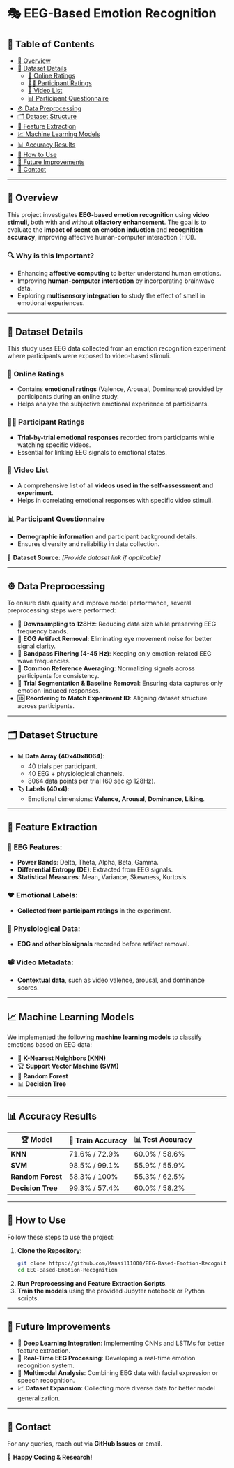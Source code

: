 # 🎭 EEG-Based Emotion Recognition

## 📑 Table of Contents
- [📌 Overview](#overview)
- [📂 Dataset Details](#dataset-details)
  - [📝 Online Ratings](#online-ratings)
  - [🧑‍🔬 Participant Ratings](#participant-ratings)
  - [📼 Video List](#video-list)
  - [📊 Participant Questionnaire](#participant-questionnaire)
- [⚙️ Data Preprocessing](#data-preprocessing)
- [🗂️ Dataset Structure](#dataset-structure)
- [🧠 Feature Extraction](#feature-extraction)
- [📈 Machine Learning Models](#machine-learning-models)
- [📊 Accuracy Results](#accuracy-results)
- [🚀 How to Use](#how-to-use)
- [🔮 Future Improvements](#future-improvements)
- [📧 Contact](#contact)

---

## 📌 Overview
This project investigates **EEG-based emotion recognition** using **video stimuli**, both with and without **olfactory enhancement**. The goal is to evaluate the **impact of scent on emotion induction** and **recognition accuracy**, improving affective human-computer interaction (HCI). 

### 🔍 Why is this Important?
- Enhancing **affective computing** to better understand human emotions.
- Improving **human-computer interaction** by incorporating brainwave data.
- Exploring **multisensory integration** to study the effect of smell in emotional experiences.

---

## 📂 Dataset Details
This study uses EEG data collected from an emotion recognition experiment where participants were exposed to video-based stimuli.

### 📝 Online Ratings
- Contains **emotional ratings** (Valence, Arousal, Dominance) provided by participants during an online study.
- Helps analyze the subjective emotional experience of participants.

### 🧑‍🔬 Participant Ratings
- **Trial-by-trial emotional responses** recorded from participants while watching specific videos.
- Essential for linking EEG signals to emotional states.

### 📼 Video List
- A comprehensive list of all **videos used in the self-assessment and experiment**.
- Helps in correlating emotional responses with specific video stimuli.

### 📊 Participant Questionnaire
- **Demographic information** and participant background details.
- Ensures diversity and reliability in data collection.

🔗 **Dataset Source**: *[Provide dataset link if applicable]*

---

## ⚙️ Data Preprocessing
To ensure data quality and improve model performance, several preprocessing steps were performed:

- 🔽 **Downsampling to 128Hz**: Reducing data size while preserving EEG frequency bands.
- 👀 **EOG Artifact Removal**: Eliminating eye movement noise for better signal clarity.
- 📶 **Bandpass Filtering (4-45 Hz)**: Keeping only emotion-related EEG wave frequencies.
- 🔄 **Common Reference Averaging**: Normalizing signals across participants for consistency.
- 🎯 **Trial Segmentation & Baseline Removal**: Ensuring data captures only emotion-induced responses.
- 🆔 **Reordering to Match Experiment ID**: Aligning dataset structure across participants.

---

## 🗂️ Dataset Structure
- **📊 Data Array (40x40x8064)**:
  - 40 trials per participant.
  - 40 EEG + physiological channels.
  - 8064 data points per trial (60 sec @ 128Hz).
- **🏷️ Labels (40x4)**:
  - Emotional dimensions: **Valence, Arousal, Dominance, Liking**.

---

## 🧠 Feature Extraction
### 🔬 EEG Features:
- **Power Bands**: Delta, Theta, Alpha, Beta, Gamma.
- **Differential Entropy (DE)**: Extracted from EEG signals.
- **Statistical Measures**: Mean, Variance, Skewness, Kurtosis.

### ❤️ Emotional Labels:
- **Collected from participant ratings** in the experiment.

### 📡 Physiological Data:
- **EOG and other biosignals** recorded before artifact removal.

### 📽️ Video Metadata:
- **Contextual data**, such as video valence, arousal, and dominance scores.

---

## 📈 Machine Learning Models
We implemented the following **machine learning models** to classify emotions based on EEG data:

- 🤖 **K-Nearest Neighbors (KNN)**
- 🏆 **Support Vector Machine (SVM)**
- 🌳 **Random Forest**
- 📊 **Decision Tree**

---

## 📊 Accuracy Results
| 🏆 Model | 🎯 Train Accuracy | 📊 Test Accuracy |
|--------|--------------|-------------|
| **KNN** | 71.6% / 72.9% | 60.0% / 58.6% |
| **SVM** | 98.5% / 99.1% | 55.9% / 55.9% |
| **Random Forest** | 58.3% / 100% | 55.3% / 62.5% |
| **Decision Tree** | 99.3% / 57.4% | 60.0% / 58.2% |

---

## 🚀 How to Use
Follow these steps to use the project:

1. **Clone the Repository**:
   ```sh
   git clone https://github.com/Mansi111000/EEG-Based-Emotion-Recognition.git
   cd EEG-Based-Emotion-Recognition
   ```
2. **Run Preprocessing and Feature Extraction Scripts**.
3. **Train the models** using the provided Jupyter notebook or Python scripts.

---

## 🔮 Future Improvements
- 🤖 **Deep Learning Integration**: Implementing CNNs and LSTMs for better feature extraction.
- 🧠 **Real-Time EEG Processing**: Developing a real-time emotion recognition system.
- 🔗 **Multimodal Analysis**: Combining EEG data with facial expression or speech recognition.
- 📈 **Dataset Expansion**: Collecting more diverse data for better model generalization.

---

## 📧 Contact
For any queries, reach out via **GitHub Issues** or email.

🚀 **Happy Coding & Research!**
